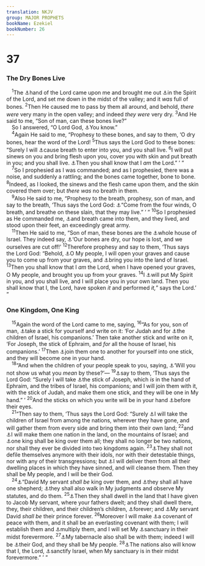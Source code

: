 ```yaml
---
translation: NKJV
group: MAJOR PROPHETS
bookName: Ezekiel 
bookNumber: 26
---
```


<div class="title"><h1>37</h1><h3>The Dry Bones Live</h3></div>
<span class="verse exe_37_1"> <sup>1</sup>The <a data-toggle="tooltip" data-placement="bottom" title="Ezek. 1:3">⚓</a>hand of the Lord came upon me and brought me out <a data-toggle="tooltip" data-placement="bottom" title="Ezek. 3:14; 8:3; 11:24; Acts 8:39">⚓</a>in the Spirit of the Lord, and set me down in the midst of the valley; and it <i>was</i> full of bones. </span>
<span class="verse exe_37_2"><sup>2</sup>Then He caused me to pass by them all around, and behold, <i>there</i> <i>were</i> very many in the open valley; and indeed <i>they</i> <i>were</i> very dry. </span>
<span class="verse exe_37_3"><sup>3</sup>And He said to me, “Son of man, can these bones live?”<br/> So I answered, “O Lord God, <a data-toggle="tooltip" data-placement="bottom" title="(Deut. 32:39; 1 Sam. 2:6; John 5:21; Rom. 4:17; 2 Cor. 1:9)">⚓</a>You know.”<br/></span>
<span class="verse exe_37_4"> <sup>4</sup>Again He said to me, “Prophesy to these bones, and say to them, ‘O dry bones, hear the word of the Lord! </span>
<span class="verse exe_37_5"><sup>5</sup>Thus says the Lord God to these bones: “Surely I will <a data-toggle="tooltip" data-placement="bottom" title="Gen. 2:7; Ps. 104:29, 30; Ezek. 37:9, 10, 14">⚓</a>cause breath to enter into you, and you shall live. </span>
<span class="verse exe_37_6"><sup>6</sup>I will put sinews on you and bring flesh upon you, cover you with skin and put breath in you; and you shall live. <a data-toggle="tooltip" data-placement="bottom" title="Is. 49:23; Ezek. 6:7; 35:12; Joel 2:27; 3:17">⚓</a>Then you shall know that I <i>am</i> the Lord.” ’ ”<br/></span>
<span class="verse exe_37_7"> <sup>7</sup>So I prophesied as I was commanded; and as I prophesied, there was a noise, and suddenly a rattling; and the bones came together, bone to bone. </span>
<span class="verse exe_37_8"><sup>8</sup>Indeed, as I looked, the sinews and the flesh came upon them, and the skin covered them over; but <i>there</i> <i>was</i> no breath in them.<br/></span>
<span class="verse exe_37_9"> <sup>9</sup>Also He said to me, “Prophesy to the breath, prophesy, son of man, and say to the breath, ‘Thus says the Lord God: <a data-toggle="tooltip" data-placement="bottom" title="(Ps. 104:30)">⚓</a>“Come from the four winds, O breath, and breathe on these slain, that they may live.” ’ ” </span>
<span class="verse exe_37_10"><sup>10</sup>So I prophesied as He commanded me, <a data-toggle="tooltip" data-placement="bottom" title="Rev. 11:11">⚓</a>and breath came into them, and they lived, and stood upon their feet, an exceedingly great army.<br/></span>
<span class="verse exe_37_11"> <sup>11</sup>Then He said to me, “Son of man, these bones are the <a data-toggle="tooltip" data-placement="bottom" title="Jer. 33:24; Ezek. 36:10">⚓</a>whole house of Israel. They indeed say, <a data-toggle="tooltip" data-placement="bottom" title="Ps. 141:7; Is. 49:14">⚓</a>‘Our bones are dry, our hope is lost, and we ourselves are cut off!’ </span>
<span class="verse exe_37_12"><sup>12</sup>Therefore prophesy and say to them, ‘Thus says the Lord God: “Behold, <a data-toggle="tooltip" data-placement="bottom" title="Deut. 32:39; 1 Sam. 2:6; Is. 26:19; 66:14; (Dan. 12:2); Hos. 13:14">⚓</a>O My people, I will open your graves and cause you to come up from your graves, and <a data-toggle="tooltip" data-placement="bottom" title="Ezek. 36:24">⚓</a>bring you into the land of Israel. </span>
<span class="verse exe_37_13"><sup>13</sup>Then you shall know that I <i>am</i> the Lord, when I have opened your graves, O My people, and brought you up from your graves. </span>
<span class="verse exe_37_14"><sup>14</sup>I <a data-toggle="tooltip" data-placement="bottom" title="Is. 32:15; Ezek. 36:27; (Joel 2:28, 29); Zech. 12:10">⚓</a>will put My Spirit in you, and you shall live, and I will place you in your own land. Then you shall know that I, the Lord, have spoken <i>it</i> and performed <i>it,</i>” says the Lord.’ ”<br/></span>
<div class="title"><h3>One Kingdom, One King</h3></div>
<span class="verse exe_37_15"> <sup>15</sup>Again the word of the Lord came to me, saying, </span>
<span class="verse exe_37_16"><sup>16</sup>“As for you, son of man, <a data-toggle="tooltip" data-placement="bottom" title="Num. 17:2, 3">⚓</a>take a stick for yourself and write on it: ‘For Judah and for <a data-toggle="tooltip" data-placement="bottom" title="2 Chr. 11:12, 13, 16; 15:9; 30:11, 18">⚓</a>the children of Israel, his companions.’ Then take another stick and write on it, ‘For Joseph, the stick of Ephraim, and <i>for</i> all the house of Israel, his companions.’ </span>
<span class="verse exe_37_17"><sup>17</sup>Then <a data-toggle="tooltip" data-placement="bottom" title="Is. 11:13; Jer. 50:4; Ezek. 37:22–24; Hos. 1:11; Zeph. 3:9">⚓</a>join them one to another for yourself into one stick, and they will become one in your hand.<br/></span>
<span class="verse exe_37_18"> <sup>18</sup>“And when the children of your people speak to you, saying, <a data-toggle="tooltip" data-placement="bottom" title="Ezek. 12:9; 24:19">⚓</a>‘Will you not show us what you <i>mean</i> by these?’— </span>
<span class="verse exe_37_19"><sup>19</sup><a data-toggle="tooltip" data-placement="bottom" title="Zech. 10:6">⚓</a>say to them, ‘Thus says the Lord God: “Surely I will take <a data-toggle="tooltip" data-placement="bottom" title="Ezek. 37:16, 17">⚓</a>the stick of Joseph, which <i>is</i> in the hand of Ephraim, and the tribes of Israel, his companions; and I will join them with it, with the stick of Judah, and make them one stick, and they will be one in My hand.” ’ </span>
<span class="verse exe_37_20"><sup>20</sup>And the sticks on which you write will be in your hand <a data-toggle="tooltip" data-placement="bottom" title="Ezek. 12:3">⚓</a>before their eyes.<br/></span>
<span class="verse exe_37_21"> <sup>21</sup>“Then say to them, ‘Thus says the Lord God: “Surely <a data-toggle="tooltip" data-placement="bottom" title="Is. 43:5, 6; Jer. 32:37; Ezek. 36:24; Amos 9:14, 15">⚓</a>I will take the children of Israel from among the nations, wherever they have gone, and will gather them from every side and bring them into their own land; </span>
<span class="verse exe_37_22"><sup>22</sup>and <a data-toggle="tooltip" data-placement="bottom" title="Is. 11:13; Jer. 3:18; Hos. 1:11">⚓</a>I will make them one nation in the land, on the mountains of Israel; and <a data-toggle="tooltip" data-placement="bottom" title="Ezek. 34:23; John 10:16">⚓</a>one king shall be king over them all; they shall no longer be two nations, nor shall they ever be divided into two kingdoms again. </span>
<span class="verse exe_37_23"><sup>23</sup><a data-toggle="tooltip" data-placement="bottom" title="Ezek. 36:25">⚓</a>They shall not defile themselves anymore with their idols, nor with their detestable things, nor with any of their transgressions; but <a data-toggle="tooltip" data-placement="bottom" title="Ezek. 36:28, 29">⚓</a>I will deliver them from all their dwelling places in which they have sinned, and will cleanse them. Then they shall be My people, and I will be their God.<br/></span>
<span class="verse exe_37_24"> <sup>24</sup><a data-toggle="tooltip" data-placement="bottom" title="Is. 40:11; (Jer. 23:5; 30:9); Ezek. 34:23, 24; Hos. 3:5; (Luke 1:32)">⚓</a>“David My servant <i>shall</i> <i>be</i> king over them, and <a data-toggle="tooltip" data-placement="bottom" title="(John 10:16)">⚓</a>they shall all have one shepherd; <a data-toggle="tooltip" data-placement="bottom" title="Ezek. 36:27">⚓</a>they shall also walk in My judgments and observe My statutes, and do them. </span>
<span class="verse exe_37_25"><sup>25</sup><a data-toggle="tooltip" data-placement="bottom" title="Ezek. 36:28">⚓</a>Then they shall dwell in the land that I have given to Jacob My servant, where your fathers dwelt; and they shall dwell there, they, their children, and their children’s children, <a data-toggle="tooltip" data-placement="bottom" title="Is. 60:21; Joel 3:20; Amos 9:15">⚓</a>forever; and <a data-toggle="tooltip" data-placement="bottom" title="Ps. 89:3, 4; John 12:34">⚓</a>My servant David <i>shall</i> <i>be</i> their prince forever. </span>
<span class="verse exe_37_26"><sup>26</sup>Moreover I will make <a data-toggle="tooltip" data-placement="bottom" title="Ps. 89:3; Is. 55:3; (Jer. 32:40)">⚓</a>a covenant of peace with them, and it shall be an everlasting covenant with them; I will establish them and <a data-toggle="tooltip" data-placement="bottom" title="Jer. 30:19; Ezek. 36:10">⚓</a>multiply them, and I will set My <a data-toggle="tooltip" data-placement="bottom" title="(2 Cor. 6:16)">⚓</a>sanctuary in their midst forevermore. </span>
<span class="verse exe_37_27"><sup>27</sup><a data-toggle="tooltip" data-placement="bottom" title="Lev. 26:11; (John 1:14); Rev. 21:3">⚓</a>My tabernacle also shall be with them; indeed I will be <a data-toggle="tooltip" data-placement="bottom" title="Ezek. 11:20">⚓</a>their God, and they shall be My people. </span>
<span class="verse exe_37_28"><sup>28</sup><a data-toggle="tooltip" data-placement="bottom" title="Ezek. 36:23">⚓</a>The nations also will know that I, the Lord, <a data-toggle="tooltip" data-placement="bottom" title="Ex. 31:13; Ezek. 20:12">⚓</a>sanctify Israel, when My sanctuary is in their midst forevermore.” ’ ”<br/></span>
